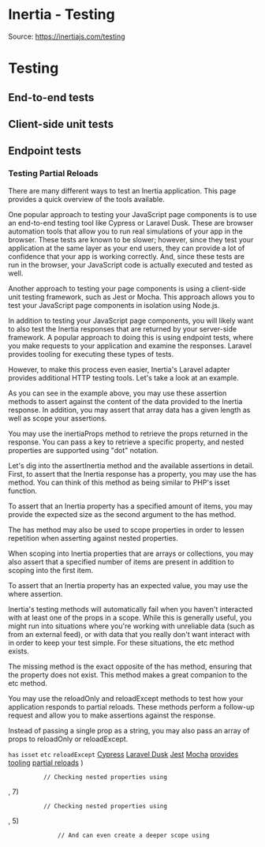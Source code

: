 # Inertia - Testing

Source: https://inertiajs.com/testing

# Testing

## End-to-end tests

## Client-side unit tests

## Endpoint tests

### Testing Partial Reloads

There are many different ways to test an Inertia application. This page provides a quick overview of the tools available.

One popular approach to testing your JavaScript page components is to use an end-to-end testing tool like Cypress or Laravel Dusk. These are browser automation tools that allow you to run real simulations of your app in the browser. These tests are known to be slower; however, since they test your application at the same layer as your end users, they can provide a lot of confidence that your app is working correctly. And, since these tests are run in the browser, your JavaScript code is actually executed and tested as well.

Another approach to testing your page components is using a client-side unit testing framework, such as Jest or Mocha. This approach allows you to test your JavaScript page components in isolation using Node.js.

In addition to testing your JavaScript page components, you will likely want to also test the Inertia responses that are returned by your server-side framework. A popular approach to doing this is using endpoint tests, where you make requests to your application and examine the responses. Laravel provides tooling for executing these types of tests.

However, to make this process even easier, Inertia's Laravel adapter provides additional HTTP testing tools. Let's take a look at an example.

As you can see in the example above, you may use these assertion methods to assert against the content of the data provided to the Inertia response. In addition, you may assert that array data has a given length as well as scope your assertions.

You may use the inertiaProps method to retrieve the props returned in the response. You can pass a key to retrieve a specific property, and nested properties are supported using "dot" notation.

Let's dig into the assertInertia method and the available assertions in detail. First, to assert that the Inertia response has a property, you may use the has method. You can think of this method as being similar to PHP's isset function.

To assert that an Inertia property has a specified amount of items, you may provide the expected size as the second argument to the has method.

The has method may also be used to scope properties in order to lessen repetition when asserting against nested properties.

When scoping into Inertia properties that are arrays or collections, you may also assert that a specified number of items are present in addition to scoping into the first item.

To assert that an Inertia property has an expected value, you may use the where assertion.

Inertia's testing methods will automatically fail when you haven't interacted with at least one of the props in a scope. While this is generally useful, you might run into situations where you're working with unreliable data (such as from an external feed), or with data that you really don't want interact with in order to keep your test simple. For these situations, the etc method exists.

The missing method is the exact opposite of the has method, ensuring that the property does not exist. This method makes a great companion to the etc method.

You may use the reloadOnly and reloadExcept methods to test how your application responds to partial reloads. These methods perform a follow-up request and allow you to make assertions against the response.

Instead of passing a single prop as a string, you may also pass an array of props to reloadOnly or reloadExcept.

`has`
`isset`
`etc`
`reloadExcept`
[Cypress](https://www.cypress.io/)
[Laravel Dusk](https://laravel.com/docs/dusk)
[Jest](https://jestjs.io/)
[Mocha](https://mochajs.org/)
[provides tooling](https://laravel.com/docs/http-tests)
[partial reloads](/partial-reloads)
)

              // Checking nested properties using

, 7)

              // Checking nested properties using

, 5)

                  // And can even create a deeper scope using
